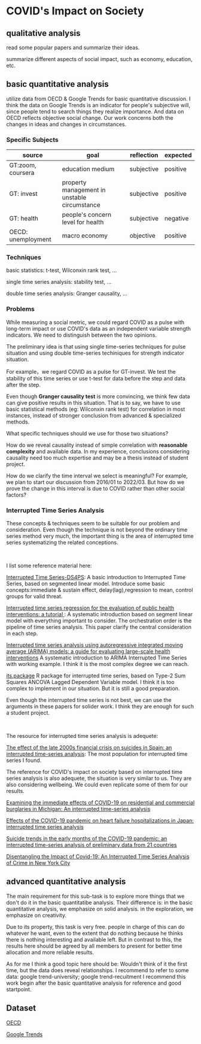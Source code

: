 # COVID's Impact on Society
## qualitative analysis
read some popular papers and summarize their ideas. 

summarize different aspects of social impact, such as economy, education, etc.


##  basic quantitative analysis
utilize data from OECD & Google Trends for basic quantitative discussion.
I think the data on Google Trends is an indicator for people's subjective will, since people tend to search things they realize importance. And data on OECD reflects objective social change. Our work concerns both the changes in ideas and changes in circumstances.

### Specific Subjects

| source| goal | reflection| expected |
| --- | --- | --- | --- |
|GT:zoom, coursera | education medium | subjective | positive |
|GT: invest | property management in unstable circumstance | subjective | positive |
|GT: health| people's concern level for health | subjective | negative |
|OECD: unemployment | macro economy| objective | positive |


### Techniques
basic statistics: t-test, Wilconxin rank test, ...

single time series analysis: stability test, ...

double time series analysis: Granger causality, ...

### Problems
While measuring a social metric, we could regard COVID as a pulse with long-term impact or use COVID's data as an independent variable strength indicators. We need to distinguish between the two opinions.


The preliminary idea is that using single time-series techniques for pulse situation and using double time-series techiniques for strength indicator situation.

For example，we regard COVID as a pulse for GT-invest. We test the stability of this time series or use t-test for data before the step and data after the step.

Even though **Granger causality test** is more convincing, we think few data can give positive results in this situation. That is to say, we have to use basic statistical methods (eg: Wilconxin rank test) for correlation in most instances, instead of stronger conclusion from advanced & specialized methods.

What specific techniques should we use for those two situations? 

How do we reveal causality instead of simple correlation with **reasonable complexity** and available data. In my experience, conclusions considering causality need too much expertise and may be a thesis instead of student project.

How do we clarify the time interval we select is meaningful? For example, we plan to start our discussion from 2016/01 to 2022/03. But how do we prove the change in this interval is due to COVID rather than other social factors?

### Interrupted Time Series Analysis
These concepts & techniques seem to be suitable for our problem and consideration. Even though the technique is not beyond the ordinary time series method very much, the important thing is the area of interrupted time series systematizing the related conceptions.

<br/>

I list some reference material here:

[Interrupted Time Series-DS4PS](https://ds4ps.org/pe4ps-textbook/docs/p-020-time-series.html): A basic introduction to Interrupted Time Series, based on segmented linear model. Introduce some basic concepts:immediate & sustain effect, delay(lag),regression to mean, control groups for valid threat.

[Interrupted time series regression for the evaluation of public health interventions: a tutorial
](https://pubmed.ncbi.nlm.nih.gov/27283160/): A systematic introduction based on segment linear model with everything important to consider. The orchestration order is the pipeline of time series analysis. This paper clarify the central consideration in each step.

[Interrupted time series analysis using autoregressive integrated moving average (ARIMA) models: a guide for evaluating large-scale health interventions](https://bmcmedresmethodol.biomedcentral.com/articles/10.1186/s12874-021-01235-8) A systematic introduction to ARIMA Interrupted Time Series with working example. I think it is the most complex degree we can reach.

[its.package](https://cran.r-project.org/web/packages/its.analysis/index.html) R package for interrupted time series, based on Type-2 Sum Squares ANCOVA Lagged Dependent Variable model. I think it is too complex to implement in our situation. But it is still a good preparation.

Even though the interrupted time series is not best, we can use the arguments in these papers for solider work. I think they are enough for such a student project.

<br/>

The resource for interrupted time series analysis is adequete:

[The effect of the late 2000s financial crisis on suicides in Spain: an interrupted time-series analysis](https://pubmed.ncbi.nlm.nih.gov/23804080/): The most population for interrupted time series I found.

The reference for COVID's impact on society based on interrupted time series analysis is also adequete, the situation is very similar to us. They are also considering wellbeing. We could even replicate some of them for our results.

[Examining the immediate effects of COVID-19 on residential and commercial burglaries in Michigan: An interrupted time-series analysis](https://www.sciencedirect.com/science/article/pii/S0047235221000544)

[Effects of the COVID-19 pandemic on heart failure hospitalizations in Japan: interrupted time series analysis](https://pubmed.ncbi.nlm.nih.gov/34913269/)

[Suicide trends in the early months of the COVID-19 pandemic: an interrupted time-series analysis of preliminary data from 21 countries](https://www.thelancet.com/journals/lanpsy/article/PIIS2215-0366(21)00091-2/fulltext)

[Disentangling the Impact of Covid-19: An Interrupted Time Series Analysis of Crime in New York City](https://pubmed.ncbi.nlm.nih.gov/35079215/)





## advanced quantitative analysis 
The main requirement for this sub-task is to explore more things that we don't do it in the basic quantitatibe analysis. Their difference is: in the basic quantitative analysis, we emphasize on solid analysis. in the exploration, we emphasize on creativity.

Due to its property, this task is very free. people in charge of this can do whatever he want, even to the extent that do nothing because he thinks there is nothing interesting and available left. But in contrast to this, the results here should be agreed by all members to present for better time allocation and more reliable results.

As for me I think a good topic here should be: Wouldn't think of it the first time, but the data does reveal relationships.
I recommend to refer to some data: google trend-university; google trend-recuitment
I recommend this work begin after the basic quantitative analysis for reference and good startpoint.

## Dataset
[OECD](https://data.oecd.org/)

[Google Trends](https://trends.google.com/trends/?geo=CH)

